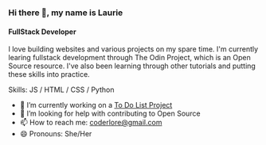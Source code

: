 ### Hi there 👋, my name is Laurie
#### FullStack Developer
I love building websites and various projects on my spare time. I'm currently learing fullstack development through The Odin Project, which is an Open Source resource. I've also been learning through other tutorials and putting these skills into practice.

Skills: JS / HTML / CSS / Python

- 🔭 I’m currently working on a [To Do List Project](https://github.com/coderlore/todo) 
- 🤔 I’m looking for help with contributing to Open Source 
- 📫 How to reach me: coderlore@gmail.com 
- 😄 Pronouns: She/Her 
<!---
coderlore/coderlore is a ✨ special ✨ repository because its `README.md` (this file) appears on your GitHub profile.
You can click the Preview link to take a look at your changes.
--->
